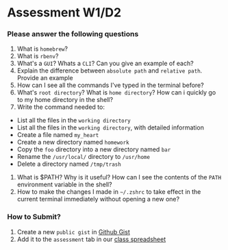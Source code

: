 # Assessment W1/D2

### Please answer the following questions

1. What is `homebrew`?
1. What is `rbenv`?
1. What's a `GUI`? Whats a `CLI`? Can you give an example of each?
1. Explain the difference between `absolute path` and `relative path`. Provide an example
1. How can I see all the commands I've typed in the terminal before?
1. What's `root directory`? What is `home directory`? How can i quickly go to my home directory in the shell?
1. Write the command needed to:
  - List all the files in the `working directory`
  - List all the files in the `working directory`, with detailed information
  - Create a file named `my_heart`
  - Create a new directory named `homework`
  - Copy the `foo` directory into a new directory named `bar`
  - Rename the `/usr/local/` directory to `/usr/home`
  - Delete a directory named `/tmp/trash`

1. What is $PATH? Why is it useful? How can I see the contents of the `PATH` environment variable in the shell?
1. How to make the changes I made in `~/.zshrc` to take effect in the current terminal immediately without opening a new one?

### How to Submit?

1. Create a new `public gist` in [Github Gist](https://gist.github.com/)
1. Add it to the `assessment` tab in our [class spreadsheet](https://docs.google.com/spreadsheets/d/1E09htG4_-cdiR2cecGIDGmLb8Po-YUwEYrIKDwOfJPo/edit#gid=1619069111)
